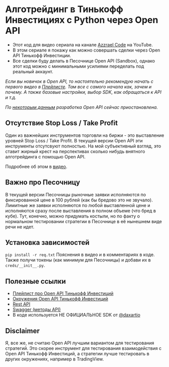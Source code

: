 # Алготрейдинг в Тинькофф Инвестициях с Python через Open API

- Этот код для видео сериала на канале [Azzrael Code](https://www.youtube.com/channel/UCf6kozNejHoQuFhBDB8cfxA) на YouTube.
- В этом сериале я покажу как можно совершать сделки через Open API Тинькофф Инвестиции.
- Все сделки буду делать в Песочнице Open API (Sandbox), однако этот код можно с минимальными усилиями
переделать под реальный аккаунт.

_Если вы новичок в Open API, то настоятельно рекомендую начать с первого видео в [Плейлисте](https://www.youtube.com/watch?v=PjKMDtLuKPU&list=PLWVnIRD69wY4ane3amNJSFQfls1inhaub). 
Там все с самого начала как, зачем и почему. 
А также базовые настройки, выбор SDK, как обращаться к API и т.д._

_По [некоторым данным](https://feedback.tinkoff.ru/terminal/topic/1538-api-%D1%81%D1%82%D0%BE%D0%BF-%D0%BB%D0%BE%D1%81%D1%81%D1%8B-%D1%87%D0%B5%D1%80%D0%B5%D0%B7-api#comment-3157)
 разработка Open API сейчас приостановлена._

## Отсутствие Stop Loss / Take Profit

Один из важнейших инструментов торговли на биржи - это выставление уровней Stop Loss / Take Profit. В текущей версии 
Open API эти инструменты отсутсвуют полностью. На мой субъективный взгляд, это ставит жирный крест на перспективах 
сколько нибудь внятного алготрейдинга с помощью Open API.

Подробнее об этом в [видео](https://youtu.be/LDGS12MU2CI).
 
## Важно про Песочницу

В текущей версии Песочницы рыночные заявки исполняются по фиксированной цене в 100 рублей (как бы бредово это не звучало).
Лимитные же заявки исполняются по любой выставленной цене и исполняются сразу после выставления в полном объеме 
(что бред в кубе). Тут, конечно, можно придумать костыли, но по факту о нормальном тестировании стратегии в Песочнице 
в её нынешнем виде речи не идет.  

## Установка зависимостей

`pip install -r req.txt` Пояснения в видео и в комментариях в коде.
Также получи токены (как минимум для Песочницы) и добави их в `creds/__init__.py`.

## Полезные ссылки

- [Плейлист про Open API Тинькофф Инвестиций](https://www.youtube.com/channel/UCf6kozNejHoQuFhBDB8cfxA)
- [Окружения Open API Тинькофф Инвестиций](https://tinkoffcreditsystems.github.io/invest-openapi/env/)
- [Rest API](https://tinkoffcreditsystems.github.io/invest-openapi/rest/)
- [Swagger (методы API)](https://tinkoffcreditsystems.github.io/invest-openapi/swagger-ui/)
- В коде используется НЕ ОФИЦИАЛЬНОЕ SDK от [@daxartio](https://github.com/daxartio/tinvest)

## Disclaimer

Я, все же, не считаю Open API лучшим вариантом для тестирования стратегий. 
Это скорее инструмент для тестирования взаимодействия с Open API Тинькофф Инвестиций, 
а стратегии лучше тестировать в других окружениях, например в TradingView.